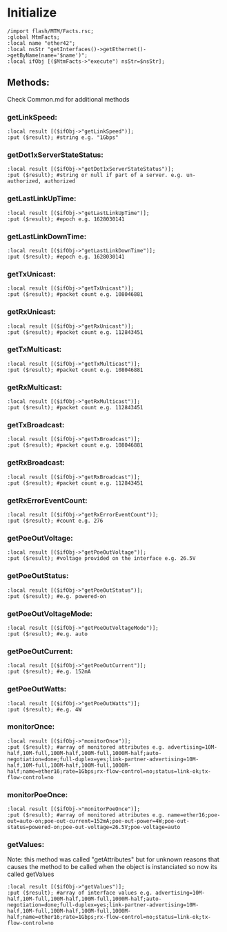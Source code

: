 # Initialize

```
/import flash/MTM/Facts.rsc;
:global MtmFacts;
:local name "ether42";
:local nsStr "getInterfaces()->getEthernet()->getByName(name='$name')";
:local ifObj [($MtmFacts->"execute") nsStr=$nsStr];
```

## Methods:

Check Common.md for additional methods

### getLinkSpeed:

```
:local result [($ifObj->"getLinkSpeed")];
:put ($result); #string e.g. "1Gbps"
```

### getDot1xServerStateStatus:

```
:local result [($ifObj->"getDot1xServerStateStatus")];
:put ($result); #string or null if part of a server. e.g. un-authorized, authorized
```
### getLastLinkUpTime:

```
:local result [($ifObj->"getLastLinkUpTime")];
:put ($result); #epoch e.g. 1628030141
```

### getLastLinkDownTime:

```
:local result [($ifObj->"getLastLinkDownTime")];
:put ($result); #epoch e.g. 1628030141
```

### getTxUnicast:

```
:local result [($ifObj->"getTxUnicast")];
:put ($result); #packet count e.g. 108046881
```

### getRxUnicast:

```
:local result [($ifObj->"getRxUnicast")];
:put ($result); #packet count e.g. 112843451
```

### getTxMulticast:

```
:local result [($ifObj->"getTxMulticast")];
:put ($result); #packet count e.g. 108046881
```

### getRxMulticast:

```
:local result [($ifObj->"getRxMulticast")];
:put ($result); #packet count e.g. 112843451
```

### getTxBroadcast:

```
:local result [($ifObj->"getTxBroadcast")];
:put ($result); #packet count e.g. 108046881
```

### getRxBroadcast:

```
:local result [($ifObj->"getRxBroadcast")];
:put ($result); #packet count e.g. 112843451
```

### getRxErrorEventCount:

```
:local result [($ifObj->"getRxErrorEventCount")];
:put ($result); #count e.g. 276
```

### getPoeOutVoltage:

```
:local result [($ifObj->"getPoeOutVoltage")];
:put ($result); #voltage provided on the interface e.g. 26.5V
```

### getPoeOutStatus:

```
:local result [($ifObj->"getPoeOutStatus")];
:put ($result); #e.g. powered-on
```

### getPoeOutVoltageMode:

```
:local result [($ifObj->"getPoeOutVoltageMode")];
:put ($result); #e.g. auto
```

### getPoeOutCurrent:

```
:local result [($ifObj->"getPoeOutCurrent")];
:put ($result); #e.g. 152mA
```

### getPoeOutWatts:

```
:local result [($ifObj->"getPoeOutWatts")];
:put ($result); #e.g. 4W
```



### monitorOnce:

```
:local result [($ifObj->"monitorOnce")];
:put ($result); #array of monitored attributes e.g. advertising=10M-half,10M-full,100M-half,100M-full,1000M-half;auto-negotiation=done;full-duplex=yes;link-partner-advertising=10M-half,10M-full,100M-half,100M-full,1000M-half;name=ether16;rate=1Gbps;rx-flow-control=no;status=link-ok;tx-flow-control=no
```

### monitorPoeOnce:

```
:local result [($ifObj->"monitorPoeOnce")];
:put ($result); #array of monitored attributes e.g. name=ether16;poe-out=auto-on;poe-out-current=152mA;poe-out-power=4W;poe-out-status=powered-on;poe-out-voltage=26.5V;poe-voltage=auto
```


### getValues:

Note: this method was called "getAttributes" but for unknown reasons that causes the method to be called when the object is instanciated
so now its called getValues

```
:local result [($ifObj->"getValues")];
:put ($result); #array of interface values e.g. advertising=10M-half,10M-full,100M-half,100M-full,1000M-half;auto-negotiation=done;full-duplex=yes;link-partner-advertising=10M-half,10M-full,100M-half,100M-full,1000M-half;name=ether16;rate=1Gbps;rx-flow-control=no;status=link-ok;tx-flow-control=no
```


